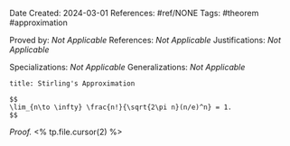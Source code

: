 Date Created: 2024-03-01
References: #ref/NONE
Tags: #theorem #approximation

Proved by: <i>Not Applicable</i>
References: <i>Not Applicable</i>
Justifications: <i>Not Applicable</i>

Specializations: <i>Not Applicable</i>
Generalizations: <i>Not Applicable</i>

```ad-theorem
title: Stirling's Approximation

$$
\lim_{n\to \infty} \frac{n!}{\sqrt{2\pi n}(n/e)^n} = 1.
$$

```

<i>Proof.</i> <% tp.file.cursor(2) %>